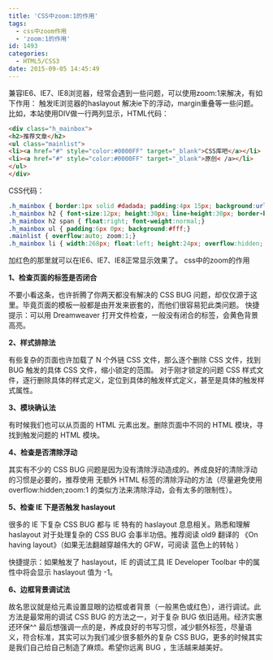 ```yaml
---
title: 'CSS中zoom:1的作用'
tags:
  - css中zoom作用
  - 'zoom:1的作用'
id: 1493
categories:
  - HTML5/CSS3
date: 2015-09-05 14:45:49
---
```


兼容IE6、IE7、IE8浏览器，经常会遇到一些问题，可以使用zoom:1来解决，有如下作用：
触发IE浏览器的haslayout
解决ie下的浮动，margin重叠等一些问题。
比如，本站使用DIV做一行两列显示，HTML代码：
```html
<div class="h_mainbox">
<h2>推荐文章</h2>
<ul class="mainlist">
<li><a href="#" style="color:#0000FF" target="_blank">CSS库吧</a></li>
<li><a href="#" style="color:#0000FF" target="_blank">原创< /a></li>
</ul>
</div>
```
CSS代码：
```css
.h_mainbox { border:1px solid #dadada; padding:4px 15px; background:url(../mainbox_bg.gif) 0 1px repeat-x; margin-bottom:6px; overflow:hidden}
.h_mainbox h2 { font-size:12px; height:30px; line-height:30px; border-bottom:1px solid #ccc; color:#555;}
.h_mainbox h2 span { float:right; font-weight:normal;}
.h_mainbox ul { padding:6px 0px; background:#fff;}
.mainlist { overflow:auto; zoom:1;}
.h_mainbox li { width:268px; float:left; height:24px; overflow:hidden; background:url(../icon3.gif) 0 6px no-repeat; padding:0px 5px 0px 18px; line-height:200%;}
```
加红色的那里就可以在IE6、IE7、IE8正常显示效果了。
css中的zoom的作用

**1、检查页面的标签是否闭合**

不要小看这条，也许折腾了你两天都没有解决的 CSS BUG 问题，却仅仅源于这里。毕竟页面的模板一般都是由开发来嵌套的，而他们很容易犯此类问题。
快捷提示：可以用 Dreamweaver 打开文件检查，一般没有闭合的标签，会黄色背景高亮。

**2、样式排除法**

有些复杂的页面也许加载了 N 个外链 CSS 文件，那么逐个删除 CSS 文件，找到 BUG 触发的具体 CSS 文件，缩小锁定的范围。
对于刚才锁定的问题 CSS 样式文件，逐行删除具体的样式定义，定位到具体的触发样式定义，甚至是具体的触发样式属性。

**3、模块确认法**

有时候我们也可以从页面的 HTML 元素出发。删除页面中不同的 HTML 模块，寻找到触发问题的 HTML 模块。

**4、检查是否清除浮动**

其实有不少的 CSS BUG 问题是因为没有清除浮动造成的。养成良好的清除浮动的习惯是必要的，推荐使用 无额外 HTML 标签的清除浮动的方法（尽量避免使用 overflow:hidden;zoom:1 的类似方法来清除浮动，会有太多的限制性）。

**5、检查 IE 下是否触发 haslayout**

很多的 IE 下复杂 CSS BUG 都与 IE 特有的 haslayout 息息相关。熟悉和理解 haslayout 对于处理复杂的 CSS BUG 会事半功倍。推荐阅读 old9 翻译的 《On having layout》（如果无法翻越穿越伟大的 GFW，可阅读 蓝色上的转帖 ）

快捷提示：如果触发了 haslayout，IE 的调试工具 IE Developer Toolbar 中的属性中将会显示 haslayout 值为 -1。

**6、边框背景调试法**

故名思议就是给元素设置显眼的边框或者背景（一般黑色或红色），进行调试。此方法是最常用的调试 CSS BUG 的方法之一，对于复杂 BUG 依旧适用。经济实惠还环保^^
最后想强调一点的是，养成良好的书写习惯，减少额外标签，尽量语义，符合标准，其实可以为我们减少很多额外的复杂 CSS BUG，更多的时候其实是我们自己给自己制造了麻烦。希望你远离 BUG ，生活越来越美好。